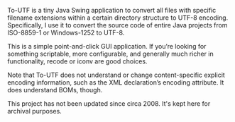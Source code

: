 To-UTF is a tiny Java Swing application to convert all files with specific filename extensions within a certain directory structure to UTF-8 encoding. Specifically, I use it to convert the source code of entire Java projects from ISO-8859-1 or Windows-1252 to UTF-8.

This is a simple point-and-click GUI application. If you’re looking for something scriptable, more configurable, and generally much richer in functionality, recode or iconv are good choices.

Note that To-UTF does not understand or change content-specific explicit encoding information, such as the XML declaration’s encoding attribute. It does understand BOMs, though.

This project has not been updated since circa 2008. It's kept here for archival purposes.
